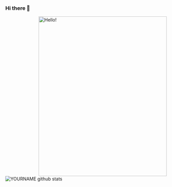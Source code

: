 ### Hi there 👋

<!--
**pratt3000/pratt3000** is a ✨ _special_ ✨ repository because its `README.md` (this file) appears on your GitHub profile.

Here are some ideas to get you started:

- 🔭 I’m currently working on ...
- 🌱 I’m currently learning ...
- 👯 I’m looking to collaborate on ...
- 🤔 I’m looking for help with ...
- 💬 Ask me about ...
- 📫 How to reach me: ...
- 😄 Pronouns: ...
- ⚡ Fun fact: ...
-->
<img align="right" src="https://raw.githubusercontent.com/pratt3000/pratt3000/master/sher.gif"  width="400" height="500" alt="Hello!">

![YOURNAME github stats](https://github-readme-stats.vercel.app/api?username=pratt3000&show_icons=true&hide_border=true)
